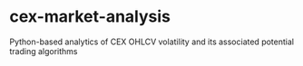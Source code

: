 # cex-market-analysis
Python-based analytics of CEX OHLCV volatility and its associated potential trading algorithms
